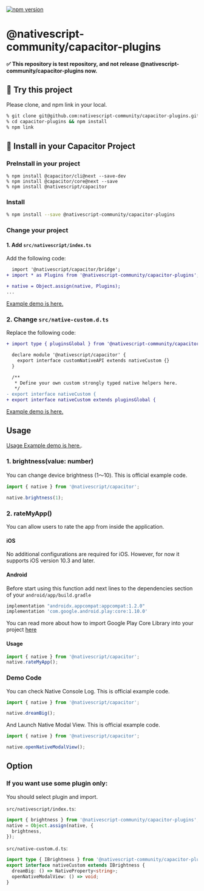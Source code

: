 [![npm version](https://badge.fury.io/js/%40nativescript-community%2Fcapacitor-plugins.svg)](https://badge.fury.io/js/%40nativescript-community%2Fcapacitor-plugins)

# @nativescript-community/capacitor-plugins

__✅ This repository is test repository, and not release @nativescript-community/capacitor-plugins now.__

## 👊 Try this project

Please clone, and npm link in your local.

```bash
% git clone git@github.com:nativescript-community/capacitor-plugins.git
% cd capacitor-plugins && npm install
% npm link
```

## 📱 Install in your Capacitor Project

### PreInstall in your project
```
% npm install @capacitor/cli@next --save-dev
% npm install @capacitor/core@next --save
% npm install @nativescript/capacitor
```

### Install

```bash
% npm install --save @nativescript-community/capacitor-plugins
```

### Change your project

#### 1. Add `src/nativescript/index.ts`

Add the following code:

```diff
  import '@nativescript/capacitor/bridge';
+ import * as Plugins from '@nativescript-community/capacitor-plugins';

+ native = Object.assign(native, Plugins);
...
```

[Example demo is here.](https://github.com/nativescript-community/capacitor-plugins/blob/main/demo/angular/src/nativescript/index.ts)

### 2. Change `src/native-custom.d.ts`

Replace the following code:

```diff
+ import type { pluginsGlobal } from '@nativescript-community/capacitor-plugins/src/interfaces';

  declare module '@nativescript/capacitor' {
    export interface customNativeAPI extends nativeCustom {}
  }

  /**
   * Define your own custom strongly typed native helpers here.
   */
- export interface nativeCustom {
+ export interface nativeCustom extends pluginsGlobal {
```

[Example demo is here.](https://github.com/nativescript-community/capacitor-plugins/blob/main/demo/angular/src/native-custom.d.ts)

## Usage
[Usage Example demo is here.](https://github.com/nativescript-community/capacitor-plugins/blob/main/demo/angular/src/app/tab1/tab1.page.ts).


### 1. brightness(value: number)
You can change device brightness (1〜10). This is official example code.

```ts
import { native } from '@nativescript/capacitor';

native.brightness(1);
```
### 2. rateMyApp()
You can allow users to rate the app from inside the application.

#### iOS
No additional configurations are required for iOS. 
However, for now it supports iOS version 10.3 and later.  

#### Android
Before start using this function add next lines to the dependencies 
section of your `android/app/build.gradle`

```gradle
implementation "androidx.appcompat:appcompat:1.2.0"
implementation 'com.google.android.play:core:1.10.0'
```
You can read more about how to import Google Play Core Library 
into your project [here](https://developer.android.com/guide/playcore?authuser=1#java-kotlin)

#### Usage
```ts
import { native } from '@nativescript/capacitor';
native.rateMyApp();
```

### Demo Code
You can check Native Console Log. This is official example code.
```ts
import { native } from '@nativescript/capacitor';

native.dreamBig();
```

And Launch Native Modal View. This is official example code.

```ts
import { native } from '@nativescript/capacitor';

native.openNativeModalView();
```

## Option

### If you want use some plugin only:
You should select plugin and import.

`src/nativescript/index.ts`:

```ts
import { brightness } from '@nativescript-community/capacitor-plugins';
native = Object.assign(native, {
  brightness,
});
```

`src/native-custom.d.ts`:

```ts
import type { IBrightness } from '@nativescript-community/capacitor-plugins/src/interfaces';
export interface nativeCustom extends IBrightness {
  dreamBig: () => NativeProperty<string>;
  openNativeModalView: () => void;
}
```
